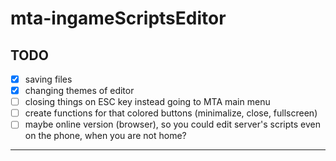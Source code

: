 # mta-ingameScriptsEditor

## TODO
- [x] saving files
- [x] changing themes of editor
- [ ] closing things on ESC key instead going to MTA main menu
- [ ] create functions for that colored buttons (minimalize, close, fullscreen)
- [ ] maybe online version (browser), so you could edit server's scripts even on the phone, when you are not home?
 
---
